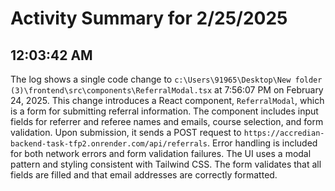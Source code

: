# Activity Summary for 2/25/2025

## 12:03:42 AM
The log shows a single code change to `c:\Users\91965\Desktop\New folder (3)\frontend\src\components\ReferralModal.tsx` at 7:56:07 PM on February 24, 2025.  This change introduces a React component, `ReferralModal`, which is a form for submitting referral information.  The component includes input fields for referrer and referee names and emails, course selection, and form validation.  Upon submission, it sends a POST request to `https://accredian-backend-task-tfp2.onrender.com/api/referrals`.  Error handling is included for both network errors and form validation failures. The UI uses a modal pattern and styling consistent with Tailwind CSS.  The form validates that all fields are filled and that email addresses are correctly formatted.
